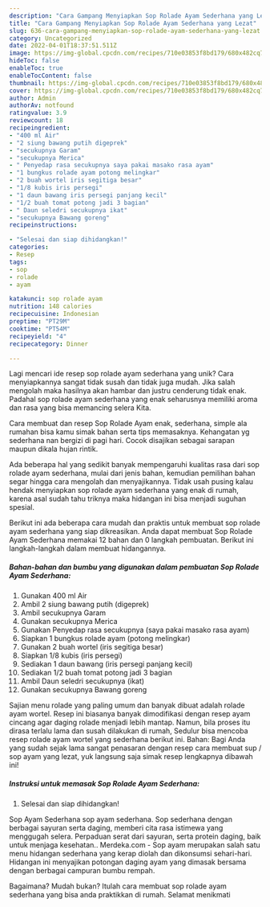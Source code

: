 ```yaml
---
description: "Cara Gampang Menyiapkan Sop Rolade Ayam Sederhana yang Lezat"
title: "Cara Gampang Menyiapkan Sop Rolade Ayam Sederhana yang Lezat"
slug: 636-cara-gampang-menyiapkan-sop-rolade-ayam-sederhana-yang-lezat
category: Uncategorized
date: 2022-04-01T18:37:51.511Z
image: https://img-global.cpcdn.com/recipes/710e03853f8bd179/680x482cq70/sop-rolade-ayam-sederhana-foto-resep-utama.jpg
hideToc: false
enableToc: true
enableTocContent: false
thumbnail: https://img-global.cpcdn.com/recipes/710e03853f8bd179/680x482cq70/sop-rolade-ayam-sederhana-foto-resep-utama.jpg
cover: https://img-global.cpcdn.com/recipes/710e03853f8bd179/680x482cq70/sop-rolade-ayam-sederhana-foto-resep-utama.jpg
author: Admin
authorAv: notfound
ratingvalue: 3.9
reviewcount: 18
recipeingredient:
- "400 ml Air"
- "2 siung bawang putih digeprek"
- "secukupnya Garam"
- "secukupnya Merica"
- " Penyedap rasa secukupnya saya pakai masako rasa ayam"
- "1 bungkus rolade ayam potong melingkar"
- "2 buah wortel iris segitiga besar"
- "1/8 kubis iris persegi"
- "1 daun bawang iris persegi panjang kecil"
- "1/2 buah tomat potong jadi 3 bagian"
- " Daun seledri secukupnya ikat"
- "secukupnya Bawang goreng"
recipeinstructions:

- "Selesai dan siap dihidangkan!"
categories:
- Resep
tags:
- sop
- rolade
- ayam

katakunci: sop rolade ayam 
nutrition: 148 calories
recipecuisine: Indonesian
preptime: "PT29M"
cooktime: "PT54M"
recipeyield: "4"
recipecategory: Dinner

---
```





Lagi mencari ide resep sop rolade ayam sederhana yang unik? Cara menyiapkannya sangat tidak susah dan tidak juga mudah. Jika salah mengolah maka hasilnya akan hambar dan justru cenderung tidak enak. Padahal sop rolade ayam sederhana yang enak seharusnya memiliki aroma dan rasa yang bisa memancing selera Kita.





Cara membuat dan resep Sop Rolade Ayam enak, sederhana, simple ala rumahan bisa kamu simak bahan serta tips memasaknya. Kehangatan yg sederhana nan bergizi di pagi hari. Cocok disajikan sebagai sarapan maupun dikala hujan rintik.

Ada beberapa hal yang sedikit banyak mempengaruhi kualitas rasa dari sop rolade ayam sederhana, mulai dari jenis bahan, kemudian pemilihan bahan segar hingga cara mengolah dan menyajikannya. Tidak usah pusing kalau hendak menyiapkan sop rolade ayam sederhana yang enak di rumah, karena asal sudah tahu triknya maka hidangan ini bisa menjadi suguhan spesial.






Berikut ini ada beberapa cara mudah dan praktis untuk membuat sop rolade ayam sederhana yang siap dikreasikan. Anda dapat membuat Sop Rolade Ayam Sederhana memakai 12 bahan dan 0 langkah pembuatan. Berikut ini langkah-langkah dalam membuat hidangannya.

<!--inarticleads1-->

##### Bahan-bahan dan bumbu yang digunakan dalam pembuatan Sop Rolade Ayam Sederhana:

1. Gunakan 400 ml Air
1. Ambil 2 siung bawang putih (digeprek)
1. Ambil secukupnya Garam
1. Gunakan secukupnya Merica
1. Gunakan  Penyedap rasa secukupnya (saya pakai masako rasa ayam)
1. Siapkan 1 bungkus rolade ayam (potong melingkar)
1. Gunakan 2 buah wortel (iris segitiga besar)
1. Siapkan 1/8 kubis (iris persegi)
1. Sediakan 1 daun bawang (iris persegi panjang kecil)
1. Sediakan 1/2 buah tomat potong jadi 3 bagian
1. Ambil  Daun seledri secukupnya (ikat)
1. Gunakan secukupnya Bawang goreng


Sajian menu rolade yang paling umum dan banyak dibuat adalah rolade ayam wortel. Resep ini biasanya banyak dimodifikasi dengan resep ayam cincang agar daging rolade menjadi lebih mantap. Namun, bila proses itu dirasa terlalu lama dan susah dilakukan di rumah, Sedulur bisa mencoba resep rolade ayam wortel yang sederhana berikut ini. Bahan: Bagi Anda yang sudah sejak lama sangat penasaran dengan resep cara membuat sup / sop ayam yang lezat, yuk langsung saja simak resep lengkapnya dibawah ini! 

<!--inarticleads2-->

##### Instruksi untuk memasak Sop Rolade Ayam Sederhana:


1. Selesai dan siap dihidangkan!

Sop Ayam Sederhana sop ayam sederhana. Sop sederhana dengan berbagai sayuran serta daging, memberi cita rasa istimewa yang menggugah selera. Perpaduan serat dari sayuran, serta protein daging, baik untuk menjaga kesehatan.. Merdeka.com - Sop ayam merupakan salah satu menu hidangan sederhana yang kerap diolah dan dikonsumsi sehari-hari. Hidangan ini menyajikan potongan daging ayam yang dimasak bersama dengan berbagai campuran bumbu rempah. 

Bagaimana? Mudah bukan? Itulah cara membuat sop rolade ayam sederhana yang bisa anda praktikkan di rumah. Selamat menikmati
